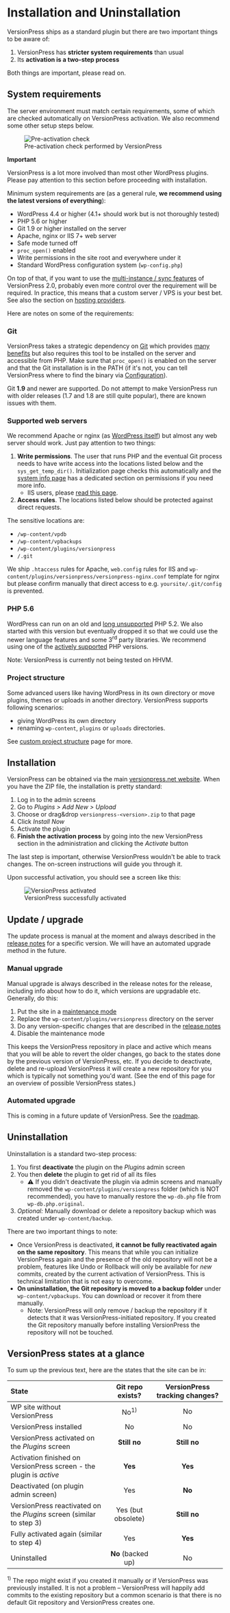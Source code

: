 # Installation and Uninstallation

VersionPress ships as a standard plugin but there are two important things to be aware of:

1. VersionPress has **stricter system requirements** than usual
2. Its **activation is a two-step process**

Both things are important, please read on.


## System requirements

The server environment must match certain requirements, some of which are checked automatically on VersionPress activation. We also recommend some other setup steps below.

<figure style="width: 80%;">
  <img src="../../media/requirements-checker.png" alt="Pre-activation check" /> 
  <figcaption>Pre-activation check performed by VersionPress</figcaption>
</figure>

<div class="important">
  <p><strong>Important</strong></p>
  <p>VersionPress is a lot more involved than most other WordPress plugins. Please pay attention to this section before proceeding with installation.</p> 
</div>

Minimum system requirements are (as a general rule, **we recommend using the latest versions of everything**):

 - WordPress 4.4 or higher (4.1+ should work but is not thoroughly tested)
 - PHP 5.6 or higher
 - Git 1.9 or higher installed on the server
 - Apache, nginx or IIS 7+ web server
 - Safe mode turned off
 - `proc_open()` enabled
 - Write permissions in the site root and everywhere under it
 - Standard WordPress configuration system (`wp-config.php`)

On top of that, if you want to use the [multi-instance / sync features](../sync) of VersionPress 2.0, probably even more control over the requirement will be required. In practice, this means that a custom server / VPS is your best bet. See also the section on [hosting providers](../integrations/hosts).

Here are notes on some of the requirements:


### Git

VersionPress takes a strategic dependency on [Git](http://git-scm.com/) which provides [many benefits](../feature-focus/git) but also requires this tool to be installed on the server and accessible from PHP. Make sure that `proc_open()` is enabled on the server and that the Git installation is in the PATH (if it's not, you can tell VersionPress where to find the binary via [Configuration](./configuration)).

Git **1.9** and newer are supported. Do not attempt to make VersionPress run with older releases (1.7 and 1.8 are still quite popular), there are known issues with them.


### Supported web servers

We recommend Apache or nginx (as [WordPress itself](https://wordpress.org/about/requirements/)) but almost any web server should work. Just pay attention to two things:

 1. **Write permissions**. The user that runs PHP and the eventual Git process needs to have write access into the locations listed below and the `sys_get_temp_dir()`. Initialization page checks this automatically and the [system info page](../troubleshooting/system-info-page) has a dedicated section on permissions if you need more info.
     - IIS users, please [read this page](../troubleshooting/iis).
 2. **Access rules**. The locations listed below should be protected against direct requests.

The sensitive locations are:

 - `/wp-content/vpdb`
 - `/wp-content/vpbackups`
 - `/wp-content/plugins/versionpress`
 - `/.git`

We ship `.htaccess` rules for Apache, `web.config` rules for IIS and `wp-content/plugins/versionpress/versionpress-nginx.conf` template for nginx but please confirm manually that direct access to e.g. `yoursite/.git/config` is prevented.


### PHP 5.6

WordPress can run on an old and [long unsupported](http://php.net/eol.php) PHP 5.2. We also started with this version but eventually dropped it so that we could use the newer language features and some 3<sup>rd</sup> party libraries. We recommend using one of the [actively supported](http://php.net/supported-versions.php) PHP versions.

Note: VersionPress is currently not being tested on HHVM.


### Project structure

Some advanced users like having WordPress in its own directory or move plugins, themes or uploads in another directory. VersionPress supports following scenarios:

- giving WordPress its own directory
- renaming `wp-content`, `plugins` or `uploads` directories.

See [custom project structure](../feature-focus/custom-project-structure) page for more.

## Installation

VersionPress can be obtained via the main [versionpress.net website](https://versionpress.net/). When you have the ZIP file, the installation is pretty standard:

1. Log in to the admin screens
2. Go to *Plugins > Add New > Upload*
3. Choose or drag&drop `versionpress-<version>.zip` to that page
4. Click *Install Now*
5. Activate the plugin
6. **Finish the activation process** by going into the new VersionPress section in the administration and clicking the *Activate* button

The last step is important, otherwise VersionPress wouldn't be able to track changes. The on-screen instructions will guide you through it.

Upon successful activation, you should see a screen like this:

<figure style="width: 80%;">
  <img src="../../media/successful-activation.png" alt="VersionPress activated" /> 
  <figcaption>VersionPress successfully activated</figcaption>
</figure>


## Update / upgrade

The update process is manual at the moment and always described in the [release notes](../release-notes) for a specific version. We will have an automated upgrade method in the future.

### Manual upgrade

Manual upgrade is always described in the release notes for the release, including info about how to do it, which versions are upgradable etc. Generally, do this:

 1. Put the site in a [maintenance mode](http://www.hongkiat.com/blog/wordpress-maintenance/)
 2. Replace the `wp-content/plugins/versionpress` directory on the server
 3. Do any version-specific changes that are described in the [release notes](../release-notes)
 4. Disable the maintenance mode

This keeps the VersionPress repository in place and active which means that you will be able to revert the older changes, go back to the states done by the previous version of VersionPress, etc. If you decide to deactivate, delete and re-upload VersionPress it will create a new repository for you which is typically not something you'd want. (See the end of this page for an overview of possible VersionPress states.)


### Automated upgrade

This is coming in a future update of VersionPress. See the [roadmap](../release-notes/roadmap).

## Uninstallation

Uninstallation is a standard two-step process:

1. You first **deactivate** the plugin on the *Plugins* admin screen
2. You then **delete** the plugin to get rid of all its files
    - :warning: If you didn't deactivate the plugin via admin screens and manually removed the `wp-content/plugins/versionpress` folder (which is NOT recommended), you have to manually restore the `wp-db.php` file from `wp-db.php.original`.
3. *Optional:* Manually download or delete a repository backup which was created under `wp-content/backup`. 

There are two important things to note:

* Once VersionPress is deactivated, **it cannot be fully reactivated again on the same repository**. This means that while you can initialize VersionPress again and the presence of the old repository will not be a problem, features like Undo or Rollback will only be available for *new* commits, created by the current activation of VersionPress. This is technical limitation that is not easy to overcome.
* **On uninstallation, the Git repository is moved to a backup folder** under `wp-content/vpbackups`. You can download or recover it from there manually.
    * Note: VersionPress will only remove / backup the repository if it detects that it was VersionPress-initiated repository. If you created the Git repository manually before installing VersionPress the repository will not be touched.  


## VersionPress states at a glance

To sum up the previous text, here are the states that the site can be in:

| State | Git repo exists? | VersionPress tracking changes? |
| :------------- | :-----: | :-----: |
| WP site without VersionPress | No<sup>1)</sup> | No |
| VersionPress installed  | No | No |
| VersionPress activated on the *Plugins* screen | **Still no** | **Still no** |
| Activation finished on VersionPress screen - the plugin is *active* | **Yes** | **Yes** |
| Deactivated (on plugin admin screen) | Yes | **No** |
| VersionPress reactivated on the *Plugins* screen (similar to step 3) | Yes (but obsolete) | **Still no** |
| Fully activated again (similar to step 4) | Yes | **Yes** |
| Uninstalled | **No** (backed up) | No |
 
<sup>1)</sup> The repo might exist if you created it manually or if VersionPress was previously installed. It is not a problem – VersionPress will happily add commits to the existing repository but a common scenario is that there is no default Git repository and VersionPress creates one.


